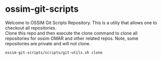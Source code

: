# ossim-git-scripts
Welcome to OSSIM Git Scripts Repository.  This is a utiliy that allows one to checkout all repositories.  
Clone this repo and then execute the clone command to clone all repositories for ossim OMAR and other related repos.  Note, some repositories are private
and will not clone.

```
ossim-git-scripts/scripts/git-utils.sh clone
```

